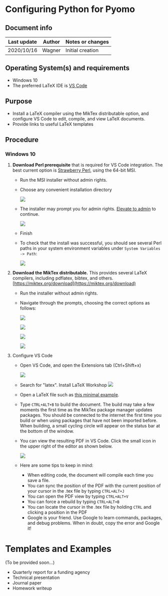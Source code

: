 # Configuring Python for Pyomo 

## Document info

| Last update | Author         | Notes or changes                    |
|-------------|----------------|-------------------------------------|
| 2020/10/16  | Wagner         | Initial creation                    |


## Operating System(s) and requirements
* Windows 10
* The preferred LaTeX IDE is [VS Code](https://github.com/mjwagner2/esolab/blob/main/vscode/vscode.md)

## Purpose
* Install a LaTeX compiler using the MikTex distributable option, and configure VS Code to edit, compile, and view LaTeX documents.
* Provide links to useful LaTeX templates

## Procedure

### Windows 10

1. **Download Perl prerequisite** that is required for VS Code integration. The best current option is [Strawberry Perl](http://strawberryperl.com/), using the 64-bit MSI.
    * Run the MSI installer without admin rights. 
    * Choose any convenient installation directory

        ![](./image_001.png)

    * The installer may prompt you for admin rights. [Elevate to admin]() to continue.
    
        ![](./image_002.png)

    * Finish

    * To check that the install was successful, you should see several Perl paths in your system environment variables under `System Variables -> Path`:
    
        ![](./image_003.png)

2. **Download the MikTex distributable.** This provides several LaTeX compilers, including pdflatex, bibtex, and others. 
    [https://miktex.org/download](https://miktex.org/download)

    * Run the installer without admin rights.

    * Navigate through the prompts, choosing the correct options as follows:
    
        ![](./image_005.png)
        
        ![](./image_006.png)
        
        ![](./image_007.png)
        
        ![](./image_008.png)

3. Configure VS Code
    * Open VS Code, and open the Extensions tab (Ctrl+Shift+x)
    
        ![](./image_009.png)

    * Search for "latex". Install LaTeX Workshop
        ![](./image_010.png)

    * Open a LaTeX file such as [this minimal example](https://github.com/mjwagner2/esolab/blob/main/latex/mwe.tex). 

    * Type ``CTRL+ALT+B`` to build the document. The build may take a few moments the first time as the MikTex package manager updates packages. You should be connected to the internet the first time you build or when using packages that have not been imported before. When building, a small cycling circle will appear on the status bar at the bottom of the window.

    * You can view the resulting PDF in VS Code. Click the small icon in the upper right of the editor as shown below.
    
        ![](./image_011.png)

    * Here are some tips to keep in mind:
        * When editing code, the document will compile each time you save a file.
        * You can sync the position of the PDF with the current position of your cursor in the .tex file by typing ``CTRL+ALT+J``
        * You can open the PDF view by typing ``CTRL+ALT+V``
        * You can force a rebuild by typing ``CTRL+ALT+B``
        * You can locate the cursor in the .tex file by holding ``CTRL`` and clicking a position in the PDF
        * Google is your friend. Use Google to learn commands, packages, and debug problems. When in doubt, copy the error and Google it!

# Templates and Examples

(To be provided soon...)

* Quarterly report for a funding agency
* Technical presentation
* Journal paper
* Homework writeup
